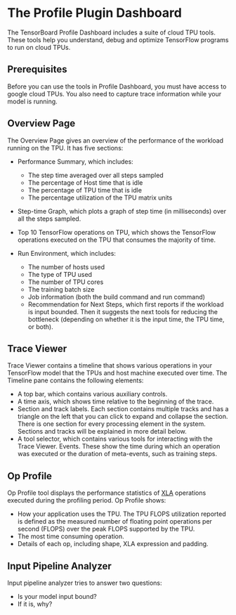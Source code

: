 # The Profile Plugin Dashboard

  The TensorBoard Profile Dashboard includes a suite of cloud TPU tools. These
  tools help you understand, debug and optimize TensorFlow programs to run on
  cloud TPUs.

## Prerequisites
  Before you can use the tools in Profile Dashboard, you must have access to
  google cloud TPUs. You also need to capture trace information while your model
  is running.

## Overview Page
  The Overview Page gives an overview of the performance of the workload
  running on the TPU. It has five sections:

  * Performance Summary, which includes:

    - The step time averaged over all steps sampled
    - The percentage of Host time that is idle
    - The percentage of TPU time that is idle
    - The percentage utilization of the TPU matrix units

  * Step-time Graph, which plots a graph of step time (in milliseconds) over
  all the steps sampled.

  * Top 10 TensorFlow operations on TPU, which shows the TensorFlow operations
  executed on the TPU that consumes the majority of time.

  * Run Environment, which includes:

    - The number of hosts used
    - The type of TPU used
    - The number of TPU cores
    - The training batch size
    - Job information (both the build command and run command)
    - Recommendation for Next Steps, which first reports if the workload is
    input bounded. Then it suggests the next tools for reducing the bottleneck
    (depending on whether it is the input time, the TPU time, or both).

## Trace Viewer
  Trace Viewer contains a timeline that shows various operations in your
  TensorFlow model that the TPUs and host machine executed over time. The
  Timeline pane contains the following elements:

  * A top bar, which contains various auxiliary controls.
  * A time axis, which shows time relative to the beginning of the trace.
  * Section and track labels. Each section contains multiple tracks and
  has a triangle on the left that you can click to expand and collapse the
  section. There is one section for every processing element in the system.
  Sections and tracks will be explained in more detail below.
  * A tool selector, which contains various tools for interacting with the
  Trace Viewer. Events. These show the time during which an operation was
  executed or the duration of meta-events, such as training steps.

## Op Profile
  Op Profile tool displays the performance statistics of
  [XLA](https://www.tensorflow.org/performance/xla) operations executed during
  the profiling period. Op Profile shows:

  * How your application uses the TPU. The TPU FLOPS utilization reported is
    defined as the measured number of floating point operations per second
    (FLOPS) over the peak FLOPS supported by the TPU.
  * The most time consuming operation.
  * Details of each op, including shape, XLA expression and padding.

## Input Pipeline Analyzer
  Input pipeline analyzer tries to answer two questions:

  * Is your model input bound?
  * If it is, why?
